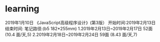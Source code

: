 # learning
2019年1月10日
《JavaScript高级程序设计》(第3版）
开始时间:2019年2月13日
结束时间:
笔记路径:(b5 182*255mm)
  1.2019年2月13日~2019年2月17日 52面 (10.4 面/天,5)
  2.2019年2月18日~2019年2月24日 59面 (8.43 面/天,7)       


